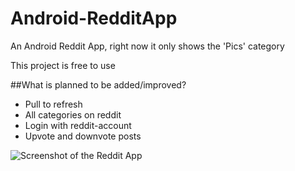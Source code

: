 # Android-RedditApp
An Android Reddit App, right now it only shows the 'Pics' category

This project is free to use

##What is planned to be added/improved?
- Pull to refresh
- All categories on reddit
- Login with reddit-account
- Upvote and downvote posts

![Screenshot of the Reddit App](http://i60.tinypic.com/2s8jwqg.png)
